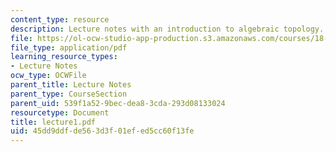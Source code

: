 ```yaml
---
content_type: resource
description: Lecture notes with an introduction to algebraic topology.
file: https://ol-ocw-studio-app-production.s3.amazonaws.com/courses/18-917-topics-in-algebraic-topology-the-sullivan-conjecture-fall-2007/45dd9ddfde563d3f01efed5cc60f13fe_lecture1.pdf
file_type: application/pdf
learning_resource_types:
- Lecture Notes
ocw_type: OCWFile
parent_title: Lecture Notes
parent_type: CourseSection
parent_uid: 539f1a52-9bec-dea8-3cda-293d08133024
resourcetype: Document
title: lecture1.pdf
uid: 45dd9ddf-de56-3d3f-01ef-ed5cc60f13fe
---
```

